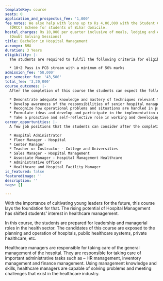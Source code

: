 ```yaml
---
templateKey: course
seats: 0
application_and_prospectus_fee: '1,000'
fee_notes: We also help with loans up to Rs 4,00,000 with the Student Credit Card
  (DRCC) Scheme for students of Bihar domicile.
hostel_charges: Rs 10,000 per quarter inclusive of meals, lodging and evening tuition
  (Doubt Solving Sessions)
title: Bachelor in Hospital Management
acronym: BHA
duration: 3 Years
eligibility: |-
  The students are required to fulfil the following criteria for eligibility in Bachelor in Hospital Management (BHA)

  * 10+2 Pass in PCB stream with a minimum of 50% marks
admission_fee: '58,000'
per_semester_fee: '43,500'
total_fee: '3,20,000'
course_outcomes: |-
  After the completion of this course the students can expect the following:

  * Demonstrate adequate knowledge and mastery of techniques relevant to hospital management and/or demonstrate a clear understanding of concepts, information and techniques at the forefront of the hospital management discipline
  * Develop awareness of the responsibilities of senior hospital management, including understanding the role and functions of hospitals and their healthcare context and prepare to handle the management and development issues faced by a hospital manager, including structure and organization; planning and managing resources, and reviewing and evaluating services.
  * Recognize how operational problems and situations are handled in practice by undertaking and reporting at a hospital attachment
  * Formulate ideas and develop and participate in the implementation of plans
  * Take a proactive and self-reflective role in working and developing a professional relationship
career_opportunities: |-
  A few job positions that the students can consider after the completion of the course are

  * Hospital Administrator
  * Floor Manager - Hospital
  * Center Manager
  * Teacher or Instructor - College and Universities
  * Sales Manager - Hospital Management
  * Associate Manager - Hospital Management Healthcare
  * Administrative Officer
  * Healthcare and Hospital Facility Manager
is_featured: false
featuredimage: ''
description: ''
tags: []

---
```

With the importance of cultivating young leaders for the future, this course lays the foundation for that. The rising potential of Hospital Management has shifted students' interest in healthcare management. 

In this course, the students are prepared for leadership and managerial roles in the health sector. The candidates of this course are exposed to the planning and operation of hospitals, public healthcare systems, private healthcare, etc. 

Healthcare managers are responsible for taking care of the general management of the hospital. They are responsible for taking care of important administrative tasks such as – HR management, inventory management and finance management. Using management knowledge and skills, healthcare managers are capable of solving problems and meeting challenges that exist in the healthcare industry.